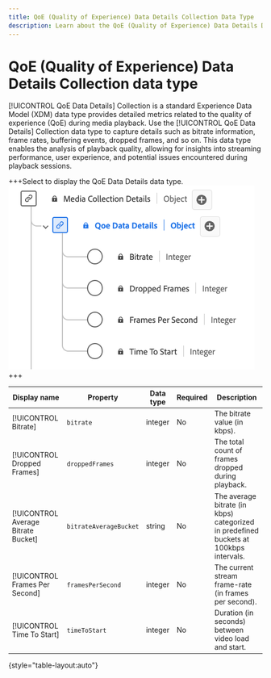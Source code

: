 ```yaml
---
title: QoE (Quality of Experience) Data Details Collection Data Type
description: Learn about the QoE (Quality of Experience) Data Details Data Collection Type Experience Data Model (XDM) data type.
---
```

# QoE (Quality of Experience) Data Details Collection data type

[!UICONTROL QoE Data Details] Collection is a standard Experience Data Model (XDM) data type provides detailed metrics related to the quality of experience (QoE) during media playback. Use the [!UICONTROL QoE Data Details] Collection data type to capture details such as bitrate information, frame rates, buffering events, dropped frames, and so on. This data type enables the analysis of playback quality, allowing for insights into streaming performance, user experience, and potential issues encountered during playback sessions.

+++Select to display the QoE Data Details data type.
![A diagram of the QoE (Quality of Experience) Data Details Collection data type.](../images/data-types/qoe-data-details-collection.png)
+++

| Display name                           | Property                 | Data type | Required | Description                                                                            |
|----------------------------------------|--------------------------|-----------|-----------|---------------------------------------------------------------------------------------|
| [!UICONTROL Bitrate]                   | `bitrate`                | integer   |    No     | The bitrate value (in kbps).                                                                      |
| [!UICONTROL Dropped Frames]            | `droppedFrames`          | integer   |    No     | The total count of frames dropped during playback.                                                 |
| [!UICONTROL Average Bitrate Bucket]    | `bitrateAverageBucket`   | string    |    No     | The average bitrate (in kbps) categorized in predefined buckets at 100kbps intervals.            |
| [!UICONTROL Frames Per Second]         | `framesPerSecond`        | integer   |    No     | The current stream frame-rate (in frames per second).                                              |
| [!UICONTROL Time To Start]             | `timeToStart`            | integer   |    No     | Duration (in seconds) between video load and start.                                                |

{style="table-layout:auto"}
